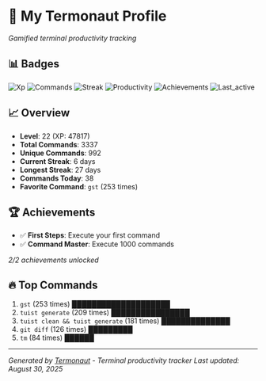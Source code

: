 # 🚀 My Termonaut Profile

*Gamified terminal productivity tracking*

## 📊 Badges

![Xp](https://img.shields.io/badge/XP-Level+22+%2847817%2F52900%29-blue?style=flat-square&logo=terminal&logoColor=white) ![Commands](https://img.shields.io/badge/Commands-3337-blue?style=flat-square&logo=terminal&logoColor=white) ![Streak](https://img.shields.io/badge/Streak-6+days-green?style=flat-square&logo=terminal&logoColor=white) ![Productivity](https://img.shields.io/badge/Productivity-80.0%25-green?style=flat-square&logo=terminal&logoColor=white) ![Achievements](https://img.shields.io/badge/Achievements-5%2F10-blue?style=flat-square&logo=terminal&logoColor=white) ![Last_active](https://img.shields.io/badge/Last+Active-4h+ago-green?style=flat-square&logo=terminal&logoColor=white) 

## 📈 Overview

- **Level**: 22 (XP: 47817)
- **Total Commands**: 3337
- **Unique Commands**: 992
- **Current Streak**: 6 days
- **Longest Streak**: 27 days
- **Commands Today**: 38
- **Favorite Command**: `gst` (253 times)

## 🏆 Achievements

- ✅ **First Steps**: Execute your first command
- ✅ **Command Master**: Execute 1000 commands

*2/2 achievements unlocked*

## 🔥 Top Commands

1. `gst` (253 times) ████████████████████
2. `tuist generate` (209 times) ████████████████
3. `tuist clean && tuist generate` (181 times) ██████████████
4. `git diff` (126 times) █████████
5. `tm` (84 times) ██████

---

*Generated by [Termonaut](https://github.com/oiahoon/termonaut) - Terminal productivity tracker*
*Last updated: August 30, 2025*
